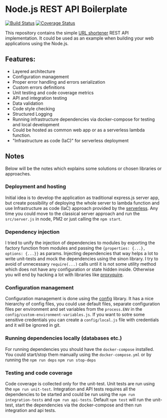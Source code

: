 # Node.js REST API Boilerplate

[![Build Status](https://travis-ci.com/santriseus/node-express-boilerplate.svg?branch=main)](https://travis-ci.com/santriseus/node-express-boilerplate)
[![Coverage Status](https://coveralls.io/repos/github/santriseus/node-express-boilerplate/badge.svg?branch=main)](https://coveralls.io/github/santriseus/node-express-boilerplate?branch=main)

This repository contains the simple [URL shortener](https://en.wikipedia.org/wiki/URL_shortening) REST API implementation.
It could be used as an example when building your web applications using the Node.js.

## Features:
- Layered architecture
- Configuration management
- Proper error handling and errors serialization
- Custom errors definitions
- Unit testing and code coverage metrics
- API and integration testing
- Data validation
- Code style checking
- Structured Logging
- Running infrastructure dependencies via docker-compose for testing and local development
- Could be hosted as common web app or as a serverless lambda function.
- "Infrastructure as code (IaC)" for serverless deployment

## Notes
Below will be the notes which explains some solutions or chosen libraries or approaches.
### Deployment and hosting
Initial idea is to develop the application as traditional express.js server app, but create possibility of deploying the whole server to lambda function and use Infrastructure as code (IaC) approach provided by the [serverless](https://www.npmjs.com/package/serverless). Any time you could move to the classical server approach and run the `src/server.js` in node, PM2 or just calling the `npm start`. 
### Dependency injection
I tried to unify the injection of dependencies to modules by exporting the factory function from modules and passing the `{properties: {...}, options: {...}}` as params.
Injecting dependencies that way helps a lot to write unit-tests and mock the dependencies using the sinon library. I try to avoid of unnecessary `require(...)` calls until it is not some utility method which does not have any configuration or state hidden inside. Otherwise you will end by hacking a lot with libraries like [proxyquire](https://www.npmjs.com/package/proxyquire).
### Configuration management 
Configuration management is done using the [config](https://www.npmjs.com/package/config) library. It has a nice hierarchy of config files, you could use default files, separate configuration files per environment and set variables from the `process.ENV` in the `config/custom-environment-variables.js`. If you want to sotre some sensitive credentials you can create a `config/local.js` file with credentials and it will be ignored in git.
### Running dependencies locally (databases etc.)
For running dependencies you should have the `docker-compose` installed. You could start/stop them manually using the `docker-compose.yml` or by running the `npm run deps` `npm run stop-deps`
### Testing and code coverage
Code coverage is collected only for the unit-test. Unit tests are run using the `npm run unit-test`. Integration and API tests requires all the dependencies to be started and could be run using the `npm run integration-tests` and `npm run api-tests`.
Default `npm test` will run the unit-test, start the dependencies via the docker-compose and then run integration and api tests.
